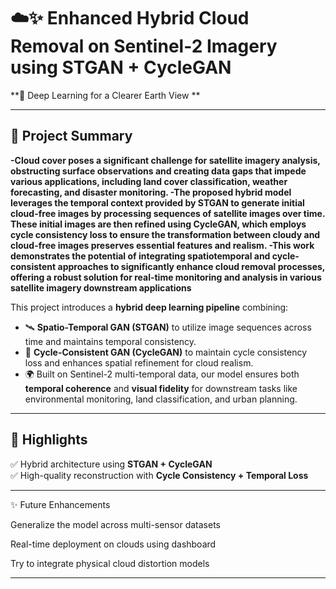 ﻿# ☁️✨ Enhanced Hybrid Cloud Removal on Sentinel-2 Imagery using STGAN + CycleGAN

**🚀 Deep Learning for a Clearer Earth View **

---

## 🧠 Project Summary

**-Cloud cover poses a significant challenge for satellite imagery analysis, obstructing surface 
observations and creating data gaps that impede various applications, including land cover 
classification, weather forecasting, and disaster monitoring.
-The proposed hybrid model leverages 
the temporal context provided by STGAN to generate initial cloud-free images by processing sequences 
of satellite images over time. These initial images are then refined using CycleGAN, which employs 
cycle consistency loss to ensure the transformation between cloudy and cloud-free images preserves 
essential features and realism.
-This work demonstrates the potential of integrating spatiotemporal and cycle-consistent approaches to significantly enhance cloud removal 
processes, offering a robust solution for real-time monitoring and analysis in various satellite imagery 
downstream applications**


This project introduces a **hybrid deep learning pipeline** combining:

- 🛰️ **Spatio-Temporal GAN (STGAN)** to utilize image sequences across time and maintains temporal consistency.
- 🎨 **Cycle-Consistent GAN (CycleGAN)** to maintain cycle consistency loss and enhances spatial refinement for cloud realism.
- 🌍 Built on Sentinel-2 multi-temporal data, our model ensures both **temporal coherence** and **visual fidelity** for downstream tasks like environmental monitoring, land classification, and urban planning.

---

## 📌 Highlights

✅ Hybrid architecture using **STGAN + CycleGAN**  
✅ High-quality reconstruction with **Cycle Consistency + Temporal Loss**  

---

✨ Future Enhancements

Generalize the model across multi-sensor datasets

Real-time deployment on clouds using dashboard

Try to integrate physical cloud distortion models

---
